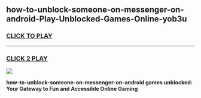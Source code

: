 
## how-to-unblock-someone-on-messenger-on-android-Play-Unblocked-Games-Online-yob3u
<h3>
<a href="https://premium76.site?title=how-to-unblock-someone-on-messenger-on-android&ref=25A">CLICK TO PLAY</a></h3>
<hr>

<h3>
<a href="https://premium76.site?title=how-to-unblock-someone-on-messenger-on-android&ref=25A">CLICK 2 PLAY</a>
  
</h3>

<a href="https://premium76.site?title=how-to-unblock-someone-on-messenger-on-android&ref=25A"><img src="https://clearcache.store/games.png"></a>


**how-to-unblock-someone-on-messenger-on-android games unblocked: Your Gateway to Fun and Accessible Online Gaming**
